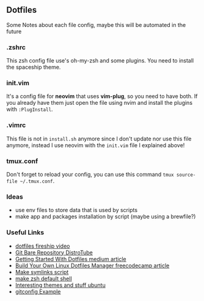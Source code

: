 ## Dotfiles

Some Notes about each file config, maybe this will be automated in the future

### .zshrc

This zsh config file use's oh-my-zsh and some plugins.
You need to install the spaceship theme.

### init.vim

It's a config file for **neovim** that uses **vim-plug**, so you need to have both.
If you already have them just open the file using nvim and install the plugins with `:PlugInstall`.

### .vimrc

This file is not in `install.sh` anymore since I don't update nor use this file anymore, instead I use neovim with the `init.vim` file I explained above!

### tmux.conf

Don't forget to reload your config, you can use this command `tmux source-file ~/.tmux.conf`.

### Ideas

- use env files to store data that is used by scripts
- make app and packages installation by script (maybe using a brewfile?)

### Useful Links

- [dotfiles fireship video](https://www.youtube.com/watch?v=r_MpUP6aKiQ&ab_channel=Fireship)
- [Git Bare Repository DistroTube](https://www.youtube.com/watch?v=tBoLDpTWVOM&ab_channel=DistroTube)
- [Getting Started With Dotfiles medium article](https://medium.com/@webprolific/getting-started-with-dotfiles-43c3602fd789)
- [Build Your Own Linux Dotfiles Manager freecodecamp article](https://www.freecodecamp.org/news/build-your-own-dotfiles-manager-from-scratch/)
- [Make symlinks script](https://betterprogramming.pub/managing-your-dotfiles-with-git-4dee603a19a2)
- [make zsh default shell](https://askubuntu.com/questions/131823/how-to-make-zsh-the-default-shell)
- [Interesting themes and stuff ubuntu](https://www.youtube.com/watch?v=5b-xQkRWHjQ&list=WL&index=23&t=902s&ab_channel=DistroTube)
- [gitconfig Example](https://github.com/jessfraz/dotfiles/blob/master/.gitconfig)
